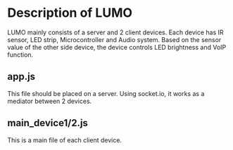 # Description of LUMO
LUMO mainly consists of a server and 2 client devices. Each device has IR sensor, LED strip, Microcontroller and Audio system. Based on the sensor value of the other side device, the device controls LED brightness and VoIP function.

## app.js
This file should be placed on a server. Using socket.io, it works as a mediator between 2 devices.

## main_device1/2.js
This is a main file of each client device. 
